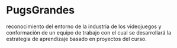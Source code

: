 # PugsGrandes
reconocimiento del entorno de la industria de los videojuegos y conformación de un  equipo de trabajo con el cual se desarrollará la estrategia de aprendizaje  basado en proyectos del curso. 

